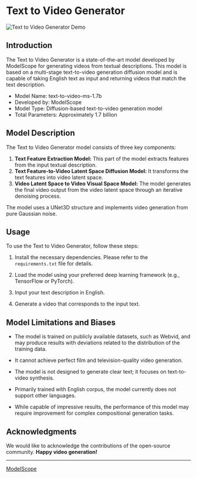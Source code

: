 # Text to Video Generator

![Text to Video Generator Demo](your_image_url_here)

## Introduction

The Text to Video Generator is a state-of-the-art model developed by ModelScope for generating videos from textual descriptions. This model is based on a multi-stage text-to-video generation diffusion model and is capable of taking English text as input and returning videos that match the text description.

- Model Name: text-to-video-ms-1.7b
- Developed by: ModelScope
- Model Type: Diffusion-based text-to-video generation model
- Total Parameters: Approximately 1.7 billion

## Model Description

The Text to Video Generator model consists of three key components:

1. **Text Feature Extraction Model:** This part of the model extracts features from the input textual description.
2. **Text Feature-to-Video Latent Space Diffusion Model:** It transforms the text features into video latent space.
3. **Video Latent Space to Video Visual Space Model:** The model generates the final video output from the video latent space through an iterative denoising process.

The model uses a UNet3D structure and implements video generation from pure Gaussian noise.

## Usage

To use the Text to Video Generator, follow these steps:

1. Install the necessary dependencies. Please refer to the `requirements.txt` file for details.

2. Load the model using your preferred deep learning framework (e.g., TensorFlow or PyTorch).

3. Input your text description in English.

4. Generate a video that corresponds to the input text.

## Model Limitations and Biases

- The model is trained on publicly available datasets, such as Webvid, and may produce results with deviations related to the distribution of the training data.

- It cannot achieve perfect film and television-quality video generation.

- The model is not designed to generate clear text; it focuses on text-to-video synthesis.

- Primarily trained with English corpus, the model currently does not support other languages.

- While capable of impressive results, the performance of this model may require improvement for complex compositional generation tasks.

## Acknowledgments

We would like to acknowledge the contributions of the open-source community.
**Happy video generation!**

---

[ModelScope](https://www.modelscope.com/)
